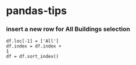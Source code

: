# pandas-tips

### insert a new row for All Buildings selection

<code>df.loc[-1] = ['All']</code></br>
<code>df.index = df.index + 1</code></br>
<code>df = df.sort_index()</code></br>


